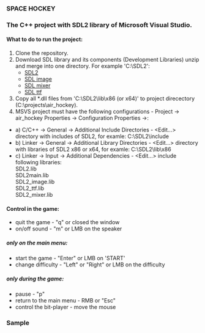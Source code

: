 ### SPACE HOCKEY
### The C++ project with SDL2 library of Microsoft Visual Studio.
#### What to do to run the project:
1) Clone the repository.
2) Download SDL library and its components (Development Libraries) unzip and merge into one directory. For example 'C:\SDL2':
   * [SDL2](https://www.libsdl.org/download-2.0.php)
   * [SDL image](https://www.libsdl.org/projects/SDL_image/)
   * [SDL mixer](https://www.libsdl.org/projects/SDL_mixer/)
   * [SDL ttf](https://www.libsdl.org/projects/SDL_ttf/)
3) Copy all *.dll files from 'C:\SDL2\lib\x86 (or x64)' to project direcectory (C:\projects\air_hockey).
4) MSVS project must have the following configurations - Project -> air_hockey Properties -> Configuration Properties ->:
- a) C/C++ -> General -> Additional Include Directories - <Edit...> directory with includes of SDL2, for examle:
    C:\SDL2\include
- b) Linker -> General -> Additional Library Directories - <Edit...> directory with libraries of SDL2 x86 or x64, for examle:
    C:\SDL2\lib\x86
- c) Linker -> Input -> Additional Dependencies - <Edit...> include following libraries:  
    SDL2.lib  
    SDL2main.lib  
    SDL2_image.lib  
    SDL2_ttf.lib  
    SDL2_mixer.lib  

#### Control in the game:
- quit the game - "q" or closed the window
- on/off sound - "m" or LMB on the speaker
##### only on the main menu:
- start the game - "Enter" or LMB on 'START'
- change difficulty - "Left" or "Right" or LMB on the difficulty
##### only during the game:
- pause - "p"
- return to the main menu - RMB or "Esc"
- control the bit-player - move the mouse

### Sample

